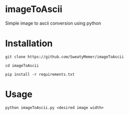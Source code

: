 # imageToAscii
Simple image to ascii conversion using python

# Installation

`git clone https://github.com/SweatyMemer/imageToAscii`

`cd imageToAscii`

`pip install -r requirements.txt`

# Usage
`python imageToAscii.py <desired image width>`
